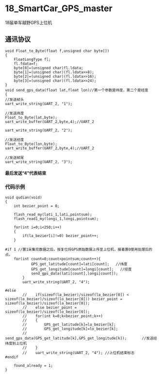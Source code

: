 # 18_SmartCar_GPS_master
18届单车越野GPS上位机

## 通讯协议

    void Float_to_Byte(float f,unsigned char byte[])
    {
        FloatLongType fl;
        fl.fdata=f;
        byte[0]=(unsigned char)fl.ldata;
        byte[1]=(unsigned char)(fl.ldata>>8);
        byte[2]=(unsigned char)(fl.ldata>>16);
        byte[3]=(unsigned char)(fl.ldata>>24);
    }
    void send_gps_data(float lat,float lon)//第一个参数是纬度，第二个是经度
    {
    //发送帧头
    uart_write_string(UART_2, "1");

    //发送纬度
    Float_to_Byte(lat,byte);
    uart_write_buffer(UART_2,byte,4);//UART_2

    uart_write_string(UART_2, "2");

    //发送经度
    Float_to_Byte(lon,byte);
    uart_write_buffer(UART_2,byte,4);//UART_2

    //发送帧尾
    uart_write_string(UART_2, "3");

#### 最后发送“4”代表结束

### 代码示例

    void qudian(void)
    {
        int bezier_point = 0;
    
        flash_read_my(lati_1,lati,pointsum);
        flash_read1_my(longi_1,longi,pointsum);
    
        for(int i=0;i<250;i++)
        {
            if(la_bezier[i]!=0) bezier_point++;
        }
    
    #if 1 //置1采集完数据之后，按复位将GPS原始数据上传至上位机，接着置0使用处理后的点。
        for(int count=0;count<pointsum;count++){
                GPS_get_latitude[count]=lati[count];   //纬度
                GPS_get_longitude[count]=longi[count];   //经度
                send_gps_data(lati[count],longi[count]);
            }
            uart_write_string(UART_2, "4");
    
    #else
            //    if(sizeof(la_bezier)/sizeof(la_bezier[0]) < sizeof(lo_bezier)/sizeof(lo_bezier[0])) bezier_point = sizeof(la_bezier)/sizeof(la_bezier[0]);
            //    else bezier_point = sizeof(lo_bezier)/sizeof(lo_bezier[0]);
            //    for(int k=0;k<bezier_point;k++)
            //    {
            //        GPS_get_latitude[k]=la_bezier[k];
            //        GPS_get_longitude[k]=lo_bezier[k];
            //        send_gps_data(GPS_get_latitude[k],GPS_get_longitude[k]);       //发送经纬度到上位机
            //    }
            //    uart_write_string(UART_2, "4"); //上位机结束标志
    #endif

        found_already = 1;
    }